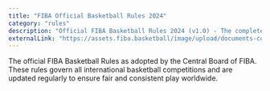```yaml
---
title: "FIBA Official Basketball Rules 2024"
category: "rules"
description: "Official FIBA Basketball Rules 2024 (v1.0) - The complete rulebook for international basketball"
externalLink: "https://assets.fiba.basketball/image/upload/documents-corporate-fiba-official-rules-2024-v10a.pdf"
---
```


The official FIBA Basketball Rules as adopted by the Central Board of FIBA. These rules govern all international basketball competitions and are updated regularly to ensure fair and consistent play worldwide.